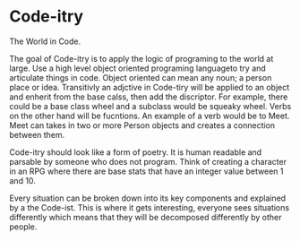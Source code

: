 # Code-itry
The World in Code. 


The goal of Code-itry is to apply the logic of programing to the world at large. Use a high level object oriented programing languageto try and articulate things in code. Object oriented can mean any noun; a person place or idea. Transitivly an adjctive in Code-tiry will be applied to an object and enherit from the base calss, then add the discriptor. For example, there could be a base class wheel and a subclass would be squeaky wheel. Verbs on the other hand will be fucntions. An example of a verb would be to Meet. Meet can takes in two or more Person objects and creates a connection between them.

Code-itry should look like a form of poetry. It is human readable and parsable by someone who does not program. Think of creating a character in an RPG where there are base stats that have an integer value between 1 and 10. 

Every situation can be broken down into its key components and explained by a the Code-ist. This is where it gets interesting, everyone sees situations differently which means that they will be decomposed differently by other people. 

